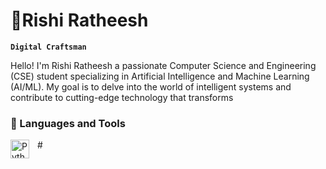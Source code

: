# 👾Rishi Ratheesh 

**`Digital Craftsman`**

Hello! I'm Rishi Ratheesh a passionate Computer Science and Engineering (CSE) student specializing in Artificial Intelligence and Machine Learning (AI/ML). My goal is to delve into the world of intelligent systems and contribute to cutting-edge technology that transforms

### 🧰 Languages and Tools
  <img align="left" alt="Python" width="30px" style="padding-right:10px;" src="https://cdn.jsdelivr.net/gh/devicons/devicon/icons/python/python-plain.svg" />
#  
